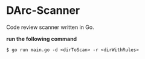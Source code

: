 # DArc-Scanner
Code review scanner written in Go.

**run the following command**

`$ go run main.go -d <dirToScan> -r <dirWithRules>`
